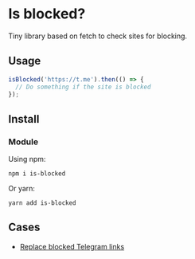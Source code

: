 # Is blocked?

Tiny library based on fetch to check sites for blocking.

## Usage

```js
isBlocked('https://t.me').then(() => {
  // Do something if the site is blocked
});
```

## Install

### Module

Using npm:

```
npm i is-blocked
```

Or yarn:

```
yarn add is-blocked
```

## Cases

- [Replace blocked Telegram links](https://alik0211.com/blog/replace-blocked-telegram-links/)
